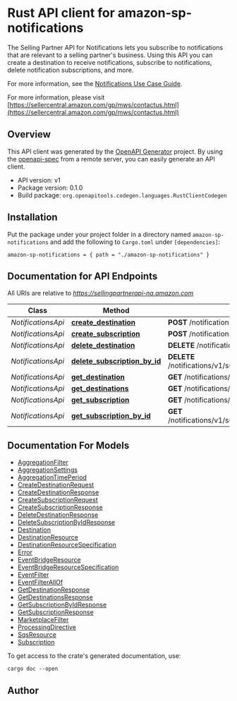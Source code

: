 # Rust API client for amazon-sp-notifications

The Selling Partner API for Notifications lets you subscribe to notifications that are relevant to a selling partner's business. Using this API you can create a destination to receive notifications, subscribe to notifications, delete notification subscriptions, and more.

For more information, see the [Notifications Use Case Guide](doc:notifications-api-v1-use-case-guide).

For more information, please visit [https://sellercentral.amazon.com/gp/mws/contactus.html](https://sellercentral.amazon.com/gp/mws/contactus.html)

## Overview

This API client was generated by the [OpenAPI Generator](https://openapi-generator.tech) project.  By using the [openapi-spec](https://openapis.org) from a remote server, you can easily generate an API client.

- API version: v1
- Package version: 0.1.0
- Build package: `org.openapitools.codegen.languages.RustClientCodegen`

## Installation

Put the package under your project folder in a directory named `amazon-sp-notifications` and add the following to `Cargo.toml` under `[dependencies]`:

```
amazon-sp-notifications = { path = "./amazon-sp-notifications" }
```

## Documentation for API Endpoints

All URIs are relative to *https://sellingpartnerapi-na.amazon.com*

Class | Method | HTTP request | Description
------------ | ------------- | ------------- | -------------
*NotificationsApi* | [**create_destination**](docs/NotificationsApi.md#create_destination) | **POST** /notifications/v1/destinations | 
*NotificationsApi* | [**create_subscription**](docs/NotificationsApi.md#create_subscription) | **POST** /notifications/v1/subscriptions/{notificationType} | 
*NotificationsApi* | [**delete_destination**](docs/NotificationsApi.md#delete_destination) | **DELETE** /notifications/v1/destinations/{destinationId} | 
*NotificationsApi* | [**delete_subscription_by_id**](docs/NotificationsApi.md#delete_subscription_by_id) | **DELETE** /notifications/v1/subscriptions/{notificationType}/{subscriptionId} | 
*NotificationsApi* | [**get_destination**](docs/NotificationsApi.md#get_destination) | **GET** /notifications/v1/destinations/{destinationId} | 
*NotificationsApi* | [**get_destinations**](docs/NotificationsApi.md#get_destinations) | **GET** /notifications/v1/destinations | 
*NotificationsApi* | [**get_subscription**](docs/NotificationsApi.md#get_subscription) | **GET** /notifications/v1/subscriptions/{notificationType} | 
*NotificationsApi* | [**get_subscription_by_id**](docs/NotificationsApi.md#get_subscription_by_id) | **GET** /notifications/v1/subscriptions/{notificationType}/{subscriptionId} | 


## Documentation For Models

 - [AggregationFilter](docs/AggregationFilter.md)
 - [AggregationSettings](docs/AggregationSettings.md)
 - [AggregationTimePeriod](docs/AggregationTimePeriod.md)
 - [CreateDestinationRequest](docs/CreateDestinationRequest.md)
 - [CreateDestinationResponse](docs/CreateDestinationResponse.md)
 - [CreateSubscriptionRequest](docs/CreateSubscriptionRequest.md)
 - [CreateSubscriptionResponse](docs/CreateSubscriptionResponse.md)
 - [DeleteDestinationResponse](docs/DeleteDestinationResponse.md)
 - [DeleteSubscriptionByIdResponse](docs/DeleteSubscriptionByIdResponse.md)
 - [Destination](docs/Destination.md)
 - [DestinationResource](docs/DestinationResource.md)
 - [DestinationResourceSpecification](docs/DestinationResourceSpecification.md)
 - [Error](docs/Error.md)
 - [EventBridgeResource](docs/EventBridgeResource.md)
 - [EventBridgeResourceSpecification](docs/EventBridgeResourceSpecification.md)
 - [EventFilter](docs/EventFilter.md)
 - [EventFilterAllOf](docs/EventFilterAllOf.md)
 - [GetDestinationResponse](docs/GetDestinationResponse.md)
 - [GetDestinationsResponse](docs/GetDestinationsResponse.md)
 - [GetSubscriptionByIdResponse](docs/GetSubscriptionByIdResponse.md)
 - [GetSubscriptionResponse](docs/GetSubscriptionResponse.md)
 - [MarketplaceFilter](docs/MarketplaceFilter.md)
 - [ProcessingDirective](docs/ProcessingDirective.md)
 - [SqsResource](docs/SqsResource.md)
 - [Subscription](docs/Subscription.md)


To get access to the crate's generated documentation, use:

```
cargo doc --open
```

## Author



